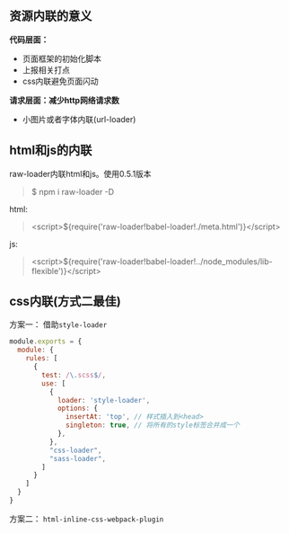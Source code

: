 ## 资源内联的意义
**代码层面：**
- 页面框架的初始化脚本
- 上报相关打点
- css内联避免页面闪动

**请求层面：减少http网络请求数**
- 小图片或者字体内联(url-loader)

## html和js的内联
raw-loader内联html和js。使用0.5.1版本
>$ npm i raw-loader -D

html:
>\<script>${require('raw-loader!babel-loader!./meta.html')}\</script>

js:
>\<script>${require('raw-loader!babel-loader!../node_modules/lib-flexible')}\</script>

## css内联(方式二最佳)
方案一： 借助`style-loader`
```js
module.exports = {
  module: {
    rules: [
      {
        test: /\.scss$/,
        use: [
          {
            loader: 'style-loader',
            options: {
              insertAt: 'top', // 样式插入到<head>
              singleton: true, // 将所有的style标签合并成一个
            },
          },
          "css-loader",
          "sass-loader",
        ]
      }
    ]
  }
}
```

方案二： `html-inline-css-webpack-plugin`
